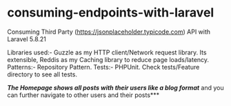 # consuming-endpoints-with-laravel
Consuming Third Party (https://jsonplaceholder.typicode.com) API with Laravel 5.8.21

Libraries used:- Guzzle as my HTTP client/Network request library. Its extensible, Reddis as my Caching library to reduce page loads/latency.
Patterns:- Repository Pattern.
Tests:- PHPUnit. Check tests/Feature directory to see all tests.

***The Homepage shows all posts with their users like a blog format*** and you can further navigate to other users and their posts***